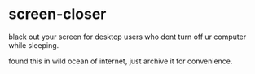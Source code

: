 # screen-closer
black out your screen for desktop users who dont turn off ur computer while sleeping.

found this in wild ocean of internet, just archive it for convenience.
